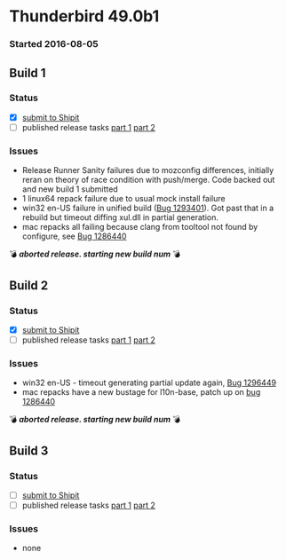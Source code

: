 # Thunderbird 49.0b1

### Started 2016-08-05

## Build 1

### Status
- [x] [submit to Shipit](https://wiki.mozilla.org/Release:Release_Automation_on_Mercurial:Starting_a_Release#Submit_to_Ship_It)
- [ ] published release tasks [part 1](https://wiki.mozilla.org/Release:Release_Automation_on_Mercurial:Updates_through_Shipping#Publish_in_Balrog) [part 2](https://wiki.mozilla.org/Release:Release_Automation_on_Mercurial:Updates_through_Shipping#Post-release_tasks)

### Issues
- Release Runner Sanity failures due to mozconfig differences, initially reran on theory of race condition with push/merge. Code backed out and new build 1 submitted
- 1 linux64 repack failure due to usual mock install failure
- win32 en-US failure in unified build ([Bug 1293401](https://bugzil.la/1293401)). Got past that in a rebuild but timeout diffing xul.dll in partial generation.
- mac repacks all failing because clang from tooltool not found by configure, see [Bug 1286440](https://bugzil.la/1286440)

:bomb: _**aborted release. starting new build num**_ :bomb:

## Build 2

### Status
- [x] [submit to Shipit](https://wiki.mozilla.org/Release:Release_Automation_on_Mercurial:Starting_a_Release#Submit_to_Ship_It)
- [ ] published release tasks [part 1](https://wiki.mozilla.org/Release:Release_Automation_on_Mercurial:Updates_through_Shipping#Publish_in_Balrog) [part 2](https://wiki.mozilla.org/Release:Release_Automation_on_Mercurial:Updates_through_Shipping#Post-release_tasks)

### Issues
- win32 en-US - timeout generating partial update again, [Bug 1296449](https://bugzilla.mozilla.org/show_bug.cgi?id=1296449)
- mac repacks have a new bustage for l10n-base, patch up on [bug 1286440](https://bugzilla.mozilla.org/show_bug.cgi?id=1286440)

:bomb: _**aborted release. starting new build num**_ :bomb:

## Build 3

### Status
- [ ] [submit to Shipit](https://wiki.mozilla.org/Release:Release_Automation_on_Mercurial:Starting_a_Release#Submit_to_Ship_It)
- [ ] published release tasks [part 1](https://wiki.mozilla.org/Release:Release_Automation_on_Mercurial:Updates_through_Shipping#Publish_in_Balrog) [part 2](https://wiki.mozilla.org/Release:Release_Automation_on_Mercurial:Updates_through_Shipping#Post-release_tasks)

### Issues
- none


